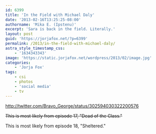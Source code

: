 ```yaml
---
id: 6399
title: 'In the Field with Michael Daly'
date: '2013-02-16T13:25:25-08:00'
authorname: 'Mika E. (Ipstenu)'
excerpt: 'Sara is back in the field. Literally.'
layout: post
guid: 'https://jorjafox.net/?p=6399'
permalink: /2013/in-the-field-with-michael-daly/
astra_style_timestamp_css:
    - '1634343343'
image: 'https://static.jorjafox.net/wordpress/2013/02/image.jpg'
categories:
    - 'Jorja Fox'
tags:
    - csi
    - photos
    - 'social media'
    - tv
---
```


http://twitter.com/Bravo_George/status/302594030322200576

<del datetime="2013-02-17T07:53:00+00:00">This is most likely from episode 17, "Dead of the Class."</del>

This is most likely from episode 18, "Sheltered."
